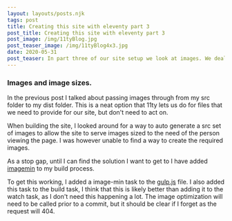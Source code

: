 ```yaml
---
layout: layouts/posts.njk
tags: post
title: Creating this site with eleventy part 3
post_title: Creating this site with eleventy part 3
post_image: /img/11tyBlog.jpg
post_teaser_image: /img/11tyBlog4x3.jpg
date: 2020-05-31
post_teaser: In part three of our site setup we look at images. We deal with some tech challenges with our images. We are going to look at improving our situation while knowing where we would like to get eventually.
---
```


### Images and image sizes.

In the previous post I talked about passing images through from my src folder to my dist folder. This is a neat option that 11ty lets us do for files that we need to provide for our site, but don't need to act on.

When building the site, I looked around for a way to auto generate a src set of images to allow the site to serve images sized to the need of the person viewing the page. I was however unable to find a way to create the required images.

As a stop gap, until I can find the solution I want to get to I have added [imagemin](https://www.npmjs.com/package/gulp-imagemin) to my build process.

To get this working, I added a image-min task to the [gulp.js](https://github.com/widescreenBob/11typersonalblog/blob/master/gulpfile.js) file. I also added this task to the build task, I think that this is likely better than adding it to the watch task, as I don't need this happening a lot. The image optimization will need to be called prior to a commit, but it should be clear if I forget as the request will 404.